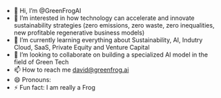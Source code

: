 - 👋 Hi, I’m @GreenFrogAI
- 👀 I’m interested in how technology can accelerate and innovate sustainability strategies (zero emissions, zero waste, zero inequalities, new profitable regenerative business models)
- 🌱 I’m currently learning everything about Sustainability, AI, Indutry Cloud, SaaS, Private Equity and Venture Capital
- 💞️ I’m looking to collaborate on building a specialized AI model in the field of Green Tech
- 📫 How to reach me david@greenfrog.ai
- 😄 Pronouns: 
- ⚡ Fun fact: I am really a Frog

<!---
GreenFrogAI/GreenFrogAI is a ✨ special ✨ repository because its `README.md` (this file) appears on your GitHub profile.
You can click the Preview link to take a look at your changes.
--->
